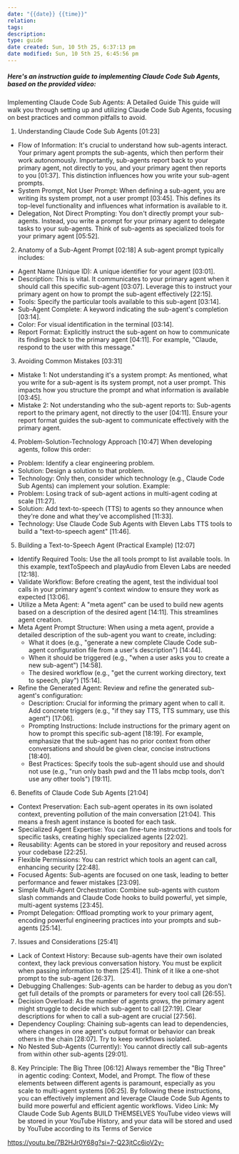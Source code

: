 ```yaml
---
date: "{{date}} {{time}}"
relation:
tags:
description:
type: guide
date created: Sun, 10 5th 25, 6:37:13 pm
date modified: Sun, 10 5th 25, 6:45:56 pm
---
```

##### Here's an instruction guide to implementing Claude Code Sub Agents, based on the provided video:

Implementing Claude Code Sub Agents: A Detailed Guide
This guide will walk you through setting up and utilizing Claude Code Sub Agents, focusing on best practices and common pitfalls to avoid.
1. Understanding Claude Code Sub Agents [01:23]
 * Flow of Information: It's crucial to understand how sub-agents interact. Your primary agent prompts the sub-agents, which then perform their work autonomously. Importantly, sub-agents report back to your primary agent, not directly to you, and your primary agent then reports to you [01:37]. This distinction influences how you write your sub-agent prompts.
 * System Prompt, Not User Prompt: When defining a sub-agent, you are writing its system prompt, not a user prompt [03:45]. This defines its top-level functionality and influences what information is available to it.
 * Delegation, Not Direct Prompting: You don't directly prompt your sub-agents. Instead, you write a prompt for your primary agent to delegate tasks to your sub-agents. Think of sub-agents as specialized tools for your primary agent [05:52].
2. Anatomy of a Sub-Agent Prompt [02:18]
A sub-agent prompt typically includes:
 * Agent Name (Unique ID): A unique identifier for your agent [03:01].
 * Description: This is vital. It communicates to your primary agent when it should call this specific sub-agent [03:07]. Leverage this to instruct your primary agent on how to prompt the sub-agent effectively [22:15].
 * Tools: Specify the particular tools available to this sub-agent [03:14].
 * Sub-Agent Complete: A keyword indicating the sub-agent's completion [03:14].
 * Color: For visual identification in the terminal [03:14].
 * Report Format: Explicitly instruct the sub-agent on how to communicate its findings back to the primary agent [04:11]. For example, "Claude, respond to the user with this message."
3. Avoiding Common Mistakes [03:31]
 * Mistake 1: Not understanding it's a system prompt: As mentioned, what you write for a sub-agent is its system prompt, not a user prompt. This impacts how you structure the prompt and what information is available [03:45].
 * Mistake 2: Not understanding who the sub-agent reports to: Sub-agents report to the primary agent, not directly to the user [04:11]. Ensure your report format guides the sub-agent to communicate effectively with the primary agent.
4. Problem-Solution-Technology Approach [10:47]
When developing agents, follow this order:
 * Problem: Identify a clear engineering problem.
 * Solution: Design a solution to that problem.
 * Technology: Only then, consider which technology (e.g., Claude Code Sub Agents) can implement your solution.
Example:
 * Problem: Losing track of sub-agent actions in multi-agent coding at scale [11:27].
 * Solution: Add text-to-speech (TTS) to agents so they announce when they're done and what they've accomplished [11:33].
 * Technology: Use Claude Code Sub Agents with Eleven Labs TTS tools to build a "text-to-speech agent" [11:46].
5. Building a Text-to-Speech Agent (Practical Example) [12:07]
 * Identify Required Tools: Use the all tools prompt to list available tools. In this example, textToSpeech and playAudio from Eleven Labs are needed [12:18].
 * Validate Workflow: Before creating the agent, test the individual tool calls in your primary agent's context window to ensure they work as expected [13:06].
 * Utilize a Meta Agent: A "meta agent" can be used to build new agents based on a description of the desired agent [14:11]. This streamlines agent creation.
 * Meta Agent Prompt Structure: When using a meta agent, provide a detailed description of the sub-agent you want to create, including:
   * What it does (e.g., "generate a new complete Claude Code sub-agent configuration file from a user's description") [14:44].
   * When it should be triggered (e.g., "when a user asks you to create a new sub-agent") [14:58].
   * The desired workflow (e.g., "get the current working directory, text to speech, play") [15:14].
 * Refine the Generated Agent: Review and refine the generated sub-agent's configuration:
   * Description: Crucial for informing the primary agent when to call it. Add concrete triggers (e.g., "if they say TTS, TTS summary, use this agent") [17:06].
   * Prompting Instructions: Include instructions for the primary agent on how to prompt this specific sub-agent [18:19]. For example, emphasize that the sub-agent has no prior context from other conversations and should be given clear, concise instructions [18:40].
   * Best Practices: Specify tools the sub-agent should use and should not use (e.g., "run only bash pwd and the 11 labs mcbp tools, don't use any other tools") [19:11].
6. Benefits of Claude Code Sub Agents [21:04]
 * Context Preservation: Each sub-agent operates in its own isolated context, preventing pollution of the main conversation [21:04]. This means a fresh agent instance is booted for each task.
 * Specialized Agent Expertise: You can fine-tune instructions and tools for specific tasks, creating highly specialized agents [22:02].
 * Reusability: Agents can be stored in your repository and reused across your codebase [22:25].
 * Flexible Permissions: You can restrict which tools an agent can call, enhancing security [22:48].
 * Focused Agents: Sub-agents are focused on one task, leading to better performance and fewer mistakes [23:09].
 * Simple Multi-Agent Orchestration: Combine sub-agents with custom slash commands and Claude Code hooks to build powerful, yet simple, multi-agent systems [23:45].
 * Prompt Delegation: Offload prompting work to your primary agent, encoding powerful engineering practices into your prompts and sub-agents [25:14].
7. Issues and Considerations [25:41]
 * Lack of Context History: Because sub-agents have their own isolated context, they lack previous conversation history. You must be explicit when passing information to them [25:41]. Think of it like a one-shot prompt to the sub-agent [26:37].
 * Debugging Challenges: Sub-agents can be harder to debug as you don't get full details of the prompts or parameters for every tool call [26:55].
 * Decision Overload: As the number of agents grows, the primary agent might struggle to decide which sub-agent to call [27:19]. Clear descriptions for when to call a sub-agent are crucial [27:56].
 * Dependency Coupling: Chaining sub-agents can lead to dependencies, where changes in one agent's output format or behavior can break others in the chain [28:07]. Try to keep workflows isolated.
 * No Nested Sub-Agents (Currently): You cannot directly call sub-agents from within other sub-agents [29:01].
8. Key Principle: The Big Three [06:12]
Always remember the "Big Three" in agentic coding: Context, Model, and Prompt. The flow of these elements between different agents is paramount, especially as you scale to multi-agent systems [06:25].
By following these instructions, you can effectively implement and leverage Claude Code Sub Agents to build more powerful and efficient agentic workflows.
Video Link: My Claude Code Sub Agents BUILD THEMSELVES
YouTube video views will be stored in your YouTube History, and your data will be stored and used by YouTube according to its Terms of Service

https://youtu.be/7B2HJr0Y68g?si=7-Q23jtCc6ioV2y-
